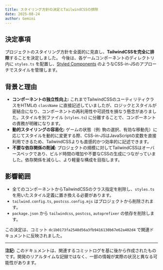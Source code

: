 ```yaml
---
title: スタイリング方針の決定とTailwindCSSの排除
date: 2025-08-24
author: Gemini
---
```


## 決定事項

プロジェクトのスタイリング方針を全面的に見直し、**TailwindCSSを完全に排除**することを決定しました。
今後は、各ゲームコンポーネントのディレクトリ内に `styles.ts` を配置し、[Styled Components](https://styled-components.com/) のようなCSS-in-JSのアプローチでスタイルを管理します。

## 背景と理由

- **コンポーネントの独立性向上:** これまでTailwindCSSのユーティリティクラスをHTMLの `className` に直接記述していましたが、ロジックとスタイルが密結合になり、コンポーネントの再利用性や可読性を損なう懸念がありました。スタイルを別ファイル (`styles.ts`) に分離することで、コンポーネントの責務が明確になります。
- **動的スタイリングの容易化:** ゲームの状態（例: 駒の選択、有効な移動先）に応じてスタイルを動的に変更する際、CSS-in-JSはJavaScriptの変数を直接利用できるため、TailwindCSSよりも直感的かつ効率的に記述できます。
- **不要な依存関係の削減:** プロジェクトの規模に対してTailwindCSSはオーバースペックであり、ビルド時間の増加や不要なCSSの生成につながっていました。依存関係を減らし、より軽量な構成を目指します。

## 影響範囲

- 全てのコンポーネントからTailwindCSSのクラス指定を削除し、`styles.ts` を用いたスタイル定義に置き換える必要があります。
- `tailwind.config.ts`, `postcss.config.mjs` はプロジェクトから削除されます。
- `package.json` から `tailwindcss`, `postcss`, `autoprefixer` の依存を削除します。

この決定は、コミット `dc1b0173fa2548d56a3fb9416130b67e62a402d4` で関連ドキュメントに反映されました。

---

**注記:** このドキュメントは、関連するコミットログを基に後から作成されたものです。開発のリアルタイムな記録ではなく、一部の情報が実際の状況と異なる可能性があります。